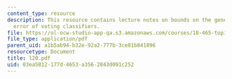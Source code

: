 ```yaml
---
content_type: resource
description: This resource contains lecture notes on bounds on the generalization
  error of voting classifiers.
file: https://ol-ocw-studio-app-qa.s3.amazonaws.com/courses/18-465-topics-in-statistics-statistical-learning-theory-spring-2007/03ea5812177d4653a3562843d091c252_l20.pdf
file_type: application/pdf
parent_uid: a1b5ab94-b32e-92a2-777b-3ce81b841896
resourcetype: Document
title: l20.pdf
uid: 03ea5812-177d-4653-a356-2843d091c252
---
```

